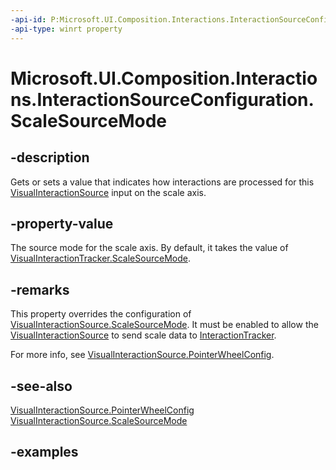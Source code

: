 ```yaml
---
-api-id: P:Microsoft.UI.Composition.Interactions.InteractionSourceConfiguration.ScaleSourceMode
-api-type: winrt property
---
```


<!-- Property syntax.
public InteractionSourceRedirectionMode ScaleSourceMode { get;  set; }
-->

# Microsoft.UI.Composition.Interactions.InteractionSourceConfiguration.ScaleSourceMode

## -description

Gets or sets a value that indicates how interactions are processed for this [VisualInteractionSource](visualinteractionsource.md) input on the scale axis.

## -property-value

The source mode for the scale axis. By default, it takes the value of [VisualInteractionTracker.ScaleSourceMode](visualinteractionsource_scalesourcemode.md).

## -remarks

This property overrides the configuration of [VisualInteractionSource.ScaleSourceMode](visualinteractionsource_scalesourcemode.md). It must be enabled to allow the [VisualInteractionSource](visualinteractionsource.md) to send scale data to [InteractionTracker](interactiontracker.md).

For more info, see [VisualInteractionSource.PointerWheelConfig](visualinteractionsource_pointerwheelconfig.md).

## -see-also

[VisualInteractionSource.PointerWheelConfig](visualinteractionsource_pointerwheelconfig.md)
[VisualInteractionSource.ScaleSourceMode](visualinteractionsource_scalesourcemode.md)

## -examples

